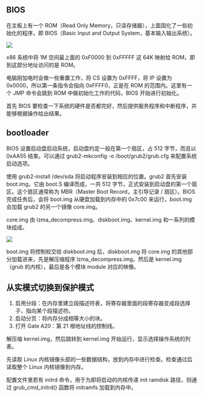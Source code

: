 ## BIOS
在主板上有一个 ROM（Read Only Memory，只读存储器），上面固化了一些初始化的程序，即 BIOS（Basic Input and Output System，基本输入输出系统）。

![](/images/1649166785457-ec8bc172-7f6d-459c-ad25-3ad11f442ab1.png)

x86 系统中将 1M 空间最上面的 0xF0000 到 0xFFFFF 这 64K 映射给 ROM，即到这部分地址访问的是 ROM。



电脑刚加电时会做一些重置工作，将 CS 设置为 0xFFFF，将 IP 设置为 0x0000，所以第一条指令会指向 0xFFFF0，正是在 ROM 的范围内。这里有一个 JMP 命令会跳到 ROM 中做初始化工作的代码，BIOS 开始进行初始化。



首先 BIOS 要检查一下系统的硬件是否都完好，然后提供服务程序和中断程序，并能够根据操作给出结果。

## bootloader
BIOS 设置启动盘启动系统，启动盘约定一般在第一个扇区，占 512 字节，而且以 0xAA55 结束。可以通过 grub2-mkconfig -o /boot/grub2/grub.cfg 来配置系统启动选项。



使用 grub2-install /dev/sda 将启动程序安装到相应的位置。grub2 首先安装 boot.img，它由 boot.S 编译而成，一共 512 字节，正式安装到启动盘的第一个扇区。这个扇区通常称为 MBR（Master Boot Record，主引导记录 / 扇区）。BIOS 完成任务后，会将 boot.img 从硬盘加载到内存中的 0x7c00 来运行，boot.img 会加载 grub2 的另一个镜像 core.img。



core.img 由 lzma_decompress.img、diskboot.img、kernel.img 和一系列的模块组成。

![](/images/1649167647640-878ca74a-4684-4c79-9ef0-6fae22892034.png)

boot.img 将控制权交给 diskboot.img 后，diskboot.img 将 core.img 的其他部分加载进来，先是解压缩程序 lzma_decompress.img，然后是 kernel.img（grub 的内核），最后是各个模块 module 对应的映像。

## 从实模式切换到保护模式
1. 启用分段：在内存里建立段描述符表，将寄存器里面的段寄存器变成段选择子，指向某个段描述符。
2. 启动分页：将内存分成相等大小的块。
3. 打开 Gate A20：第 21 根地址线的控制线。



解压缩 kernel.img，然后跳转到 kernel.img 开始运行，显示选择操作系统的列表。



先读取 Linux 内核镜像头部的一些数据结构，放到内存中进行检查。检查通过后读取整个 Linux 内核镜像到内存。



配置文件里若有 initrd 命令，用于为即将启动的内核传递 init ramdisk 路径，则通过 grub_cmd_initrd() 函数将 initramfs 加载到内存中。




